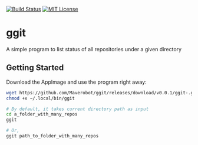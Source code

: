 [![Build Status][travis-badge]][travis-link]
[![MIT License][license-badge]](LICENSE)
# ggit
A simple program to list status of all repositories under a given directory

[travis-badge]:    https://travis-ci.com/Maverobot/ggit.svg?branch=master
[travis-link]:     https://travis-ci.com/Maverobot/ggit
[license-badge]:   https://img.shields.io/badge/License-MIT-blue.svg

## Getting Started

Download the AppImage and use the program right away:

```sh
wget https://github.com/Maverobot/ggit/releases/download/v0.0.1/ggit-.glibc2.3.3-x86_64.AppImage -O ~/.local/bin/ggit
chmod +x ~/.local/bin/ggit

# By default, it takes current directory path as input
cd a_folder_with_many_repos
ggit

# Or,
ggit path_to_folder_with_many_repos
```
